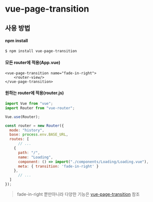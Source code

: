 # vue-page-transition

## 사용 방법

#### npm install

```powershell
$ npm install vue-page-transition
```

#### 모든 router에 적용(App.vue)

```vue
<vue-page-transition name="fade-in-right">
    <router-view/>
</vue-page-transition>
```

#### 원하는 router에 적용(router.js)

```javascript
import Vue from "vue";
import Router from "vue-router";

Vue.use(Router);

const router = new Router({
  mode: "history",
  base: process.env.BASE_URL,
  routes: [
      // ...
    {
      path: "/",
      name: "Loading",
      component: () => import("./components/Loading/Loading.vue"),
      meta: { transition: 'fade-in-right' }
    },
      // ...
  ]
});
```



> fade-in-right 뿐만아니라 다양한 기능은 [vue-page-transition](<https://www.npmjs.com/package/vue-page-transition>) 참조

